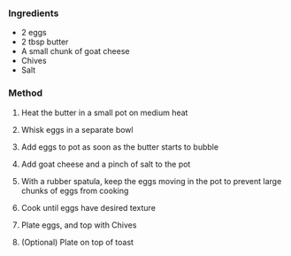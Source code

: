 ### Ingredients
-   2 eggs
-   2 tbsp butter
-   A small chunk of goat cheese
-   Chives
-   Salt

### Method
1.  Heat the butter in a small pot on medium heat

2.  Whisk eggs in a separate bowl

3.  Add eggs to pot as soon as the butter starts to bubble

4.  Add goat cheese and a pinch of salt to the pot

5.  With a rubber spatula, keep the eggs moving in the pot to prevent large chunks of eggs from cooking

6.  Cook until eggs have desired texture

7.  Plate eggs, and top with Chives

8.  (Optional) Plate on top of toast